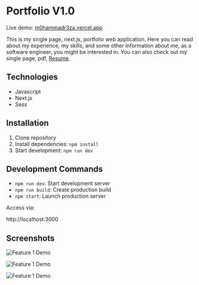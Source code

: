 # Portfolio V1.0

Live demo: [m0hammadr3za.vercel.app](https://m0hammadr3za.vercel.app)

This is my single page, next.js, portfolio web application. Here you can read about my experience, my skills, and some other information about me, as a software engineer, you might be interested in. You can also check out my single page, pdf, [Resume](https://m0hammadr3za.vercel.app/resume.pdf).

## Technologies

- Javascript
- Next.js
- Sass

## Installation

1. Clone repository
2. Install dependencies: `npm install`
3. Start development: `npm run dev`

## Development Commands

- `npm run dev`: Start development server
- `npm run build`: Create production build
- `npm start`: Launch production server

Access via:

http://localhost:3000

## Screenshots

![Feature 1 Demo](public/screenshots/1.jpg)

![Feature 1 Demo](public/screenshots/2.jpg)

![Feature 1 Demo](public/screenshots/3.jpg)
